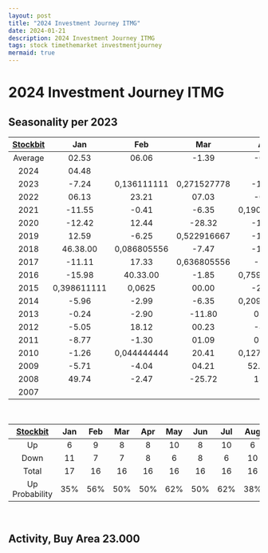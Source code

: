 ```yaml
---
layout: post
title: "2024 Investment Journey ITMG"
date: 2024-01-21
description: 2024 Investment Journey ITMG
tags: stock timethemarket investmentjourney
mermaid: true
---
```


# 2024 Investment Journey ITMG


## Seasonality per 2023

|[Stockbit](https://stockbit.com/symbol/ITMG/seasonality)|Jan|Feb|Mar|Apr|May|Jun|Jul|Aug|Sep|Oct|Nov|Dec|Year|
|:-:|:-:|:-:|:-:|:-:|:-:|:-:|:-:|:-:|:-:|:-:|:-:|:-:|:-:|
Average|02.53|06.06|-1.39|-0.23|0,185416667|-0.73|08.53|-0.69|-0.80|-1.43|01.55|00.16|21.24
2024|04.48||||||||||||0,214583333
2023|-7.24|0,136111111|0,271527778|-15.48|-33.56|09.04|0,552083333|06.34|00.17|-8.46|-7.45|04.48|-34.31
2022|06.13|23.21|07.03|-0.53|23.24|-12.36|29.10.00|-0.76|05.41|0,385416667|-7.33|-6.53|101.68
2021|-11.55|-0.41|-6.35|0,190277778|0,391666667|0,434722222|19.37|-5.60|30.00.00|0,184027778|-0.23|-5.34|47.83
2020|-12.42|12.44|-28.32|-11.11|12.50|-12.35|11.27|0,21875|-1.51|-0.31|61.23.00|0,259027778|0,9
2019|12.59|-6.25|0,522916667|-19.64|-8.84|00.14|-4.13|-22.73|-4.62|07.26|-23.12|12.22|-42.98
2018|46.38.00|0,086805556|-7.47|-17.02|09.20|-13.36|27.26.00|-0.61|-8.66|-3.68|-14.66|-4.71|-2.64
2017|-11.11|17.33|0,636805556|-5.32|-20.52|0,598611111|0,667361111|-2.75|04.11|0,41875|-4.73|-2.13|0,963194444
2016|-15.98|40.33.00|-1.85|0,759722222|12.18|07.14|34.13.00|-9.54|-4.18|31.42.00|0,50625|05.47|192.21.00
2015|0,398611111|0,0625|00.00|-25.44|07.14|-4.81|-24.32|-3.86|0,250694444|-14.18|-20.35|-15.19|-63.24
2014|-5.96|-2.99|-6.35|0,209722222|12.46|-5.76|-3.15|0,343055556|-7.81|-18.48|-10.15|-19.19|-46.05
2013|-0.24|-2.90|-11.80|03.52|-18.37|-6.17|-14.03|32.44.00|-17.94|0,589583333|-4.01|-0.70|-31.98
2012|-5.05|18.12|00.23|-8.52|-14.97|06.36|-1.11|07.45|10.34|-3.56|-3.44|0,268055556|0,355555556
2011|-8.77|-1.30|01.09|01.30|00.43|-4.79|0,559027778|-14.55|-9.04|0,594444444|-14.56|01.31|-23.84
2010|-1.26|0,044444444|20.41|0,127083333|-7.81|03.19|0,065277778|04.53|06.12|0,378472222|08.52|03.47|58.59.00
2009|-5.71|-4.04|04.21|52.53.00|29.14.00|02.31|32.83|-7.92|-0.61|-6.19|26.15.00|0,472222222|197.20.00
2008|49.74|-2.47|-25.72|13.17|50.86|-3.86|-12.93|-5.97|-20.15|-65.00|27.27.00|07.14|-44.44
2007||||||||||||00.00|18.12

<br />

|[Stockbit](https://stockbit.com/symbol/ITMG/seasonality)|Jan|Feb|Mar|Apr|May|Jun|Jul|Aug|Sep|Oct|Nov|Dec|Year|
|:-:|:-:|:-:|:-:|:-:|:-:|:-:|:-:|:-:|:-:|:-:|:-:|:-:|:-:|
Up|6|9|8|8|10|8|10|6|7|8|5|9|10
Down|11|7|7|8|6|8|6|10|9|8|11|7|8
Total|17|16|16|16|16|16|16|16|16|16|16|17|18
Up Probability|35%|56%|50%|50%|62%|50%|62%|38%|44%|50%|31%|53%|56%

<br />

## Activity, Buy Area 23.000